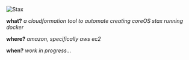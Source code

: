 ![Stax](http://www.soul-patrol.com/funk/images/stax.jpg)

**what?** _a cloudformation tool to automate creating coreOS stax running docker_

**where?** _amazon, specifically aws ec2_

**when?** _work in progress..._
